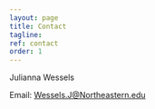```yaml
---
layout: page
title: Contact
tagline: 
ref: contact
order: 1
---
```


Julianna Wessels 

Email: Wessels.J@Northeastern.edu 
